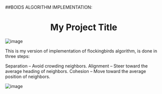 ##BOIDS ALGORITHM IMPLEMENTATION:
<h1 align="center">My Project Title</h1>

![image](https://github.com/user-attachments/assets/6930fb60-ab36-499c-8ed6-ef90c241feb2)

This is my version of implementation of flockingbirds algorithm, is done in three steps:

Separation – Avoid crowding neighbors.
Alignment – Steer toward the average heading of neighbors.
Cohesion – Move toward the average position of neighbors.

![image](https://github.com/user-attachments/assets/64abb906-9e68-43bb-9baf-c2136886de3a)



